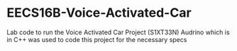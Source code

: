# EECS16B-Voice-Activated-Car
Lab code to run the Voice Activated Car Project (S1XT33N)
Audrino which is in C++ was used to code this project for the necessary specs

